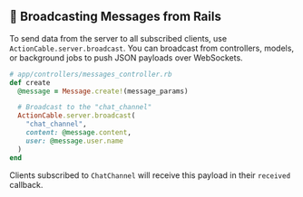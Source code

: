 ## 📲 Broadcasting Messages from Rails

To send data from the server to all subscribed clients, use `ActionCable.server.broadcast`. You can broadcast from controllers, models, or background jobs to push JSON payloads over WebSockets.

```ruby
# app/controllers/messages_controller.rb
def create
  @message = Message.create!(message_params)

  # Broadcast to the "chat_channel"
  ActionCable.server.broadcast(
    "chat_channel",
    content: @message.content,
    user: @message.user.name
  )
end
```

Clients subscribed to `ChatChannel` will receive this payload in their `received` callback.